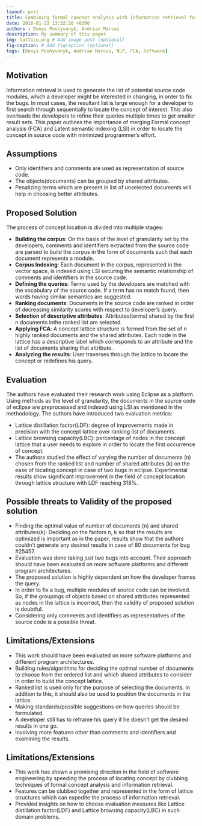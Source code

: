 ```yaml
---
layout: post
title: Combining formal concept analysis with Information retrieval for concept location in source code
date: 2018-01-23 13:32:20 +0300
authors : Denys Poshyvanyk, Andrian Marcus
description: My summary of this paper
img: lattice.png # Add image post (optional)
fig-caption: # Add figcaption (optional)
tags: [Denys Poshyvanyk, Andrian Marcus, NLP, FCA, Software]
---
```


## Motivation

Information retrieval is used to generate the list of potential source code modules, which a
developer might be interested in changing, in order to fix the bugs. In most cases, the resultant list is large enough for a developer to first search through sequentially to locate the concept of interest. This also overloads the developers to refine their queries multiple times to get smaller result sets. This paper outlines the importance of merging Formal concept analysis (FCA) and Latent semantic indexing (LSI) in order to locate the concept in source code with minimized programmer’s effort.


## Assumptions
* Only identifiers and comments are used as representation of source code.
* The objects(documents) can be grouped by shared attributes.
* Penalizing terms which are present in list of unselected documents will help in choosing
better attributes.


## Proposed Solution
The process of concept location is divided into multiple stages:
* **Building the corpus**: On the basis of the level of granularity set by the developers,
comments and identifiers extracted from the source code are parsed to build the corpus
in the form of documents such that each document represents a module.
* **Corpus Indexing**: Each document in the corpus, represented in the vector space, is
indexed using LSI securing the semantic relationship of comments and identifiers in the
source code.
* **Defining the queries**: Terms used by the developers are matched with the vocabulary of
the source code. If a term has no match found, then words having similar semantics are
suggested.
* **Ranking documents**: Documents in the source code are ranked in order of decreasing
similarity scores with respect to developer’s query.
* **Selection of descriptive attributes**: Attributes(terms) shared by the first n documents inthe ranked list are selected.
* **Applying FCA**: A concept lattice structure is formed from the set of n highly ranked
documents and the shared attributes. Each node in the lattice has a descriptive label
which corresponds to an attribute and the list of documents sharing that attribute.
* **Analyzing the results**: User traverses through the lattice to locate the concept or
redefines his query.


## Evaluation
The authors have evaluated their research work using Eclipse as a platform.
Using methods as the level of granularity, the documents in the source code of eclipse are
preprocessed and indexed using LSI as mentioned in the methodology.
The authors have introduced two evaluation metrics:
* Lattice distillation factor(LDF): degree of improvements made in precision with the
concept lattice over ranking list of documents.
* Lattice browsing capacity(LBC): percentage of nodes in the concept lattice that a user
needs to explore in order to locate the first occurrence of concept.
* The authors studied the effect of varying the number of documents (n) chosen from the ranked list and number of shared attributes (k) on the ease of locating concept in case of two bugs in eclipse. Experimental results show significant improvement in the field of concept location through lattice structure with LDF reaching 318%.


## Possible threats to Validity of the proposed solution

* Finding the optimal value of number of documents (n) and shared attributes(k):
Deciding on the factors n, k so that the results are optimized is important as in the
paper, results show that the authors couldn’t generate any desired results in case of 80
documents for bug #25457.
* Evaluation was done taking just two bugs into account. Their approach should have
been evaluated on more software platforms and different program architectures.
* The proposed solution is highly dependent on how the developer frames the query.
* In order to fix a bug, multiple modules of source code can be involved. So, if the
groupings of objects based on shared attributes represented as nodes in the lattice is
incorrect, then the validity of proposed solution is doubtful.
* Considering only comments and identifiers as representatives of the source code is a
possible threat.


## Limitations/Extensions

* This work should have been evaluated on more software platforms and different
program architectures.
* Building rules/algorithms for deciding the optimal number of documents to choose
from the ordered list and which shared attributes to consider in order to build the
concept lattice.
* Ranked list is used only for the purpose of selecting the documents. In addition to this, it
should also be used to position the documents in the lattice.
* Making standards/possible suggestions on how queries should be formulated.
* A developer still has to reframe his query if he doesn’t get the desired results in one go.
* Involving more features other than comments and identifiers and examining the results.


## Limitations/Extensions

* This work has shown a promising direction in the field of software engineering by
speeding the process of locating concept by clubbing techniques of formal concept
analysis and information retrieval.
* Features can be clubbed together and represented in the form of lattice structures
which can expedite the process of information retrieval.
* Provided insights on how to choose evaluation measures like Lattice distillation
factor(LDF) and Lattice browsing capacity(LBC) in such domain problems.



<!-- ![I and My friends]({{site.baseurl}}/assets/img/we-in-rest.jpg)



>Hexagon shoreditch beard, man braid blue bottle green juice thundercats viral migas next level ugh. Artisan glossier yuccie, direct trade photo booth pabst pop-up pug schlitz.



* Hexagon shoreditch beard
* Intelligentsia narwhal austin
* Literally meditation four
* Microdosing hoodie woke

-->

